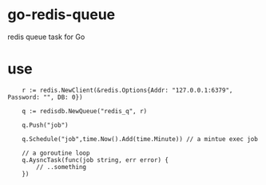 # go-redis-queue
redis queue task for Go

# use

```
	r := redis.NewClient(&redis.Options{Addr: "127.0.0.1:6379", Password: "", DB: 0})
	
	q := redisdb.NewQueue("redis_q", r)

	q.Push("job") 
	
	q.Schedule("job",time.Now().Add(time.Minute)) // a mintue exec job

    // a goroutine loop
	q.AysncTask(func(job string, err error) {
		// ..something
	})

```